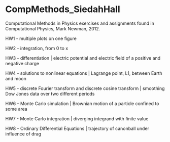 # CompMethods_SiedahHall
Computational Methods in Physics exercises and assignments found in Computational Physics, Mark Newman, 2012.

HW1 - multiple plots on one figure

HW2 - integration, from 0 to x

HW3 - differentiation | electric potential and electric field of a positive and negative charge

HW4 - solutions to nonlinear equations | Lagrange point, L1, between Earth and moon

HW5 - discrete Fourier transform and discrete cosine transform | smoothing Dow Jones data over two different periods

HW6 - Monte Carlo simulation | Brownian motion of a particle confined to some area

HW7 - Monte Carlo integration | diverging integrand with finite value

HW8 - Ordinary Differential Equations | trajectory of canonball under influence of drag
